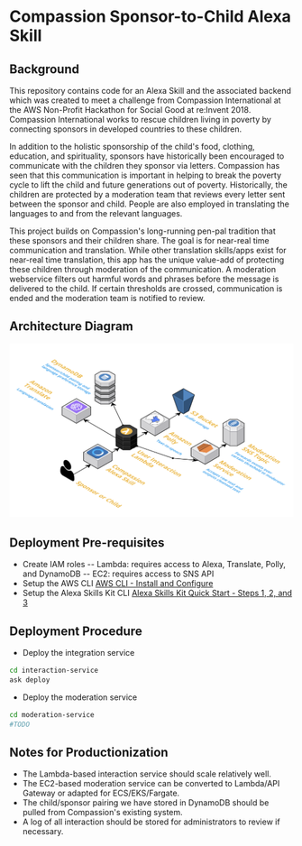 # Compassion Sponsor-to-Child Alexa Skill
## Background
This repository contains code for an Alexa Skill and the associated backend which was created to meet a challenge from Compassion International at the AWS Non-Profit Hackathon for Social Good at re:Invent 2018. Compassion International works to rescue children living in poverty by connecting sponsors in developed countries to these children. 

In addition to the holistic sponsorship of the child's food, clothing,  education, and spirituality, sponsors have historically been encouraged to communicate with the children they sponsor via letters. Compassion has seen that this communication is important in helping to break the poverty cycle to lift the child and future generations out of poverty. Historically, the children are protected by a moderation team that reviews every letter sent between the sponsor and child. People are also employed in translating the languages to and from the relevant languages.

This project builds on Compassion's long-running pen-pal tradition that these sponsors and their children share. The goal is for near-real time communication and translation. While other translation skills/apps exist for near-real time translation, this app has the unique value-add of protecting these children through moderation of the communication. A moderation webservice filters out harmful words and phrases before the message is delivered to the child. If certain thresholds are crossed, communication is ended and the moderation team is notified to review.

## Architecture Diagram
![](./architecture.png)

## Deployment Pre-requisites
- Create IAM roles
-- Lambda: requires access to Alexa, Translate, Polly, and DynamoDB
-- EC2: requires access to SNS API
- Setup the AWS CLI
[AWS CLI - Install and Configure](https://docs.aws.amazon.com/cli/latest/userguide/cli-chap-welcome.html)
- Setup the Alexa Skills Kit CLI
[Alexa Skills Kit Quick Start - Steps 1, 2, and 3](https://developer.amazon.com/docs/smapi/quick-start-alexa-skills-kit-command-line-interface.html)

## Deployment Procedure
- Deploy the integration service
```bash
cd interaction-service
ask deploy
```
- Deploy the moderation service
```bash
cd moderation-service
#TODO
```

## Notes for Productionization
- The Lambda-based interaction service should scale relatively well.
- The EC2-based moderation service can be converted to Lambda/API Gateway or adapted for ECS/EKS/Fargate.
- The child/sponsor pairing we have stored in DynamoDB should be pulled from Compassion's existing system.
- A log of all interaction should be stored for administrators to review if necessary.